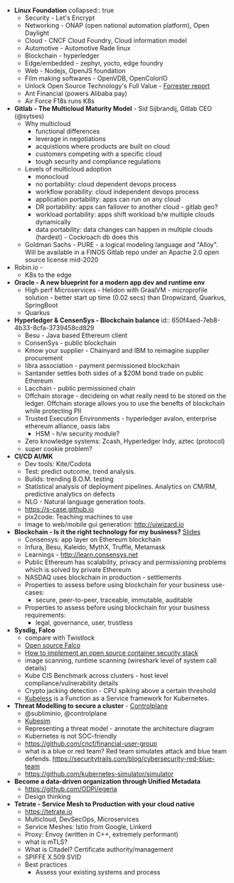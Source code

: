 - **Linux Foundation**
  collapsed:: true
	- Security - Let's Encrypt
	- Networking - ONAP (open national automation platform), Open Daylight
	- Cloud - CNCF Cloud Foundry, Cloud information model
	- Automotive - Automotive Rade linux
	- Blockchain - hyperledger
	- Edge/embedded - zephyr, yocto, edge foundry
	- Web - Nodejs, OpenJS foundation
	- Film making softwares - OpenVDB, OpenColorIO
	- Unlock Open Source Technology's Full Value - [Forrester report]()
	- Ant Financial (powers Alibaba pay)
	- Air Force F18s runs K8s
- **Gitlab** **- The Multicloud Maturity Model** - Sid Sijbrandij, Gitlab CEO (@sytses)
	- Why multicloud
		- functional differences
		- leverage in negotiations
		- acquistions where products are built on cloud
		- customers competing with a specific cloud
		- tough security and compliance regulations
	- Levels of multicloud adoption
		- monocloud
		- no portability: cloud dependent devops process
		- workflow porability: cloud independent devops process
		- application portability: apps can run on any cloud
		- DR portability: apps can failover to another cloud - gitlab geo?
		- workload portability: apps shift workload b/w multiple clouds dynamically
		- data portability: data changes can happen in multiple clouds (hardest) - Cockroach db does this
	- Goldman Sachs - PURE - a logical modeling language and "Alloy". Will be available in a FINOS Gitlab repo under an Apache 2.0 open source license mid-2020
- Robin.io -
	- K8s to the edge
- **Oracle - A new blueprint for a modern app dev and runtime env**
	- High perf Microservices - Helidon with GraalVM - microprofile solution - better start up time (0.02 secs) than Dropwizard, Quarkus, SpringBoot
	- Quarkus
- **Hyperledger & CensenSys - Blockchain balance**
  id:: 650f4aed-7eb8-4b33-8cfa-3739458cd829
	- Besu - Java based Ethereum client
	- ConsenSys - public blockchain
	- Kmow your supplier - Chainyard and IBM to reimagine supplier procurement
	- libra association - payment permissioned blockchain
	- Santander settles both sides of a $20M bond trade on public Ethereum
	- Lacchain - public permissioned chain
	- Offchain storage - decideing on what really need to be stored on the ledger. Offchain storage allows you to use the benefts of blockchain while protecting PII
	- Trusted Execution Environments - hyperledger avalon, enterprise ethereum alliance, oasis labs
		- HSM - h/w security module?
	- Zero knowledge systems: Zcash, Hyperledger Indy, aztec (protocol)
	- super cookie problem?
- **CI/CD AI/MK**
	- Dev tools: Kite/Codota
	- Test: predict outcome, trend analysis.
	- Builds: trending B.O.M. testing
	- Statistical analysis of deployment pipelines. Analytics on CM/RM, predictive analytics on defects
	- NLG - Natural language generation tools.
	- https://s-case.github.io
	- pix2code: Teaching machines to use
	- Image to web/mobile gui generation: http://uiwizard.io
- **Blockchain - Is it the right technology for my business?** [Slides](https://static.sched.com/hosted_files/oftf19/1b/2019%20Events%20-%20Open%20Fintech%20-%20Linux%20Foundation.pdf)
	- Consensys: app layer on Ethereum blockchain
	- Infura, Besu, Kaleido, MythX, Truffle, Metamask
	- Learnings - http://learn.consensys.net
	- Public Ethereum has scalability, privacy and permissioning problems which is solved by private Ethereum
	- NASDAQ uses blockchain in production - settlements
	- Properties to assess before using blockchain for your business use-cases:
		- secure, peer-to-peer, traceable, immutable, auditable
	- Properties to assess before using blockchain for your business requirements:
		- legal, governance, user, trustless
- **Sysdig, Falco**
	- compare with Twistlock
	- [Open source Falco](https://github.com/falcosecurity/falco)
	- [How to implement an open source container security stack](https://sysdig.com/blog/oss-container-security-stack/)
	- image scanning, runtime scanning (wireshark level of system call details)
	- Kube CIS Benchmark across clusters - host level compliance/vulnerability details
	- Crypto jacking detection - CPU spiking above a certain threshold
	- [Kubeless](https://kubeless.io) is a Function as a Service framework for Kubernetes.
- **Threat Modelling to secure a cluster** - [Controlplane](https://control-plane.io/)
	- @subliminio, @controlplane
	- [Kubesim](https://kubesim.io)
	- Representing a threat model - annotate the architecture diagram
	- Kubernetes is not SOC-friendly
	- https://github.com/cncf/financial-user-group
	- what is a blue or red team? Red team simulates attack and blue team defends. https://securitytrails.com/blog/cybersecurity-red-blue-team
	- https://github.com/kubernetes-simulator/simulator
- **Become a data-driven organization through Unified Metadata**
	- https://github.com/ODPi/egeria
	- Design thinking
- **Tetrate - Service Mesh to Production with your cloud native**
	- https://tetrate.io
	- Multicloud, DevSecOps, Microservices
	- Service Meshes: Istio from Google, Linkerd
	- Proxy: Envoy (written in C++, extremely performant)
	- what is mTLS?
	- What is Citadel? Certificate authority/management
	- SPIFFE X.509 SVID
	- Best practices
		- Assess your existing systems and process